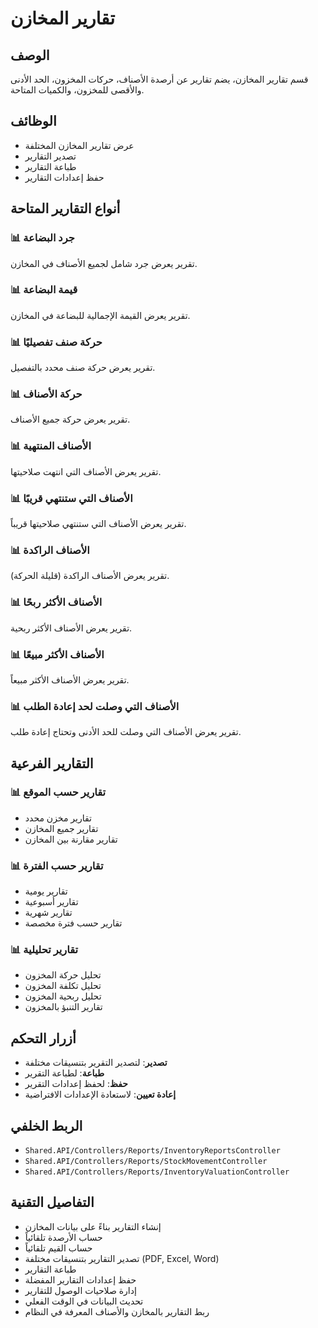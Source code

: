 # تقارير المخازن

## الوصف
قسم تقارير المخازن، يضم تقارير عن أرصدة الأصناف، حركات المخزون، الحد الأدنى والأقصى للمخزون، والكميات المتاحة.

## الوظائف
- عرض تقارير المخازن المختلفة
- تصدير التقارير
- طباعة التقارير
- حفظ إعدادات التقارير

## أنواع التقارير المتاحة

### 📊 **جرد البضاعة**
تقرير يعرض جرد شامل لجميع الأصناف في المخازن.

### 📊 **قيمة البضاعة**
تقرير يعرض القيمة الإجمالية للبضاعة في المخازن.

### 📊 **حركة صنف تفصيليًا**
تقرير يعرض حركة صنف محدد بالتفصيل.

### 📊 **حركة الأصناف**
تقرير يعرض حركة جميع الأصناف.

### 📊 **الأصناف المنتهية**
تقرير يعرض الأصناف التي انتهت صلاحيتها.

### 📊 **الأصناف التي ستنتهي قريبًا**
تقرير يعرض الأصناف التي ستنتهي صلاحيتها قريباً.

### 📊 **الأصناف الراكدة**
تقرير يعرض الأصناف الراكدة (قليلة الحركة).

### 📊 **الأصناف الأكثر ربحًا**
تقرير يعرض الأصناف الأكثر ربحية.

### 📊 **الأصناف الأكثر مبيعًا**
تقرير يعرض الأصناف الأكثر مبيعاً.

### 📊 **الأصناف التي وصلت لحد إعادة الطلب**
تقرير يعرض الأصناف التي وصلت للحد الأدنى وتحتاج إعادة طلب.

## التقارير الفرعية

### 📊 **تقارير حسب الموقع**
- تقارير مخزن محدد
- تقارير جميع المخازن
- تقارير مقارنة بين المخازن

### 📊 **تقارير حسب الفترة**
- تقارير يومية
- تقارير أسبوعية
- تقارير شهرية
- تقارير حسب فترة مخصصة

### 📊 **تقارير تحليلية**
- تحليل حركة المخزون
- تحليل تكلفة المخزون
- تحليل ربحية المخزون
- تقارير التنبؤ بالمخزون

## أزرار التحكم
- **تصدير**: لتصدير التقرير بتنسيقات مختلفة
- **طباعة**: لطباعة التقرير
- **حفظ**: لحفظ إعدادات التقرير
- **إعادة تعيين**: لاستعادة الإعدادات الافتراضية

## الربط الخلفي
- `Shared.API/Controllers/Reports/InventoryReportsController`
- `Shared.API/Controllers/Reports/StockMovementController`
- `Shared.API/Controllers/Reports/InventoryValuationController`

## التفاصيل التقنية
- إنشاء التقارير بناءً على بيانات المخازن
- حساب الأرصدة تلقائياً
- حساب القيم تلقائياً
- تصدير التقارير بتنسيقات مختلفة (PDF, Excel, Word)
- طباعة التقارير
- حفظ إعدادات التقارير المفضلة
- إدارة صلاحيات الوصول للتقارير
- تحديث البيانات في الوقت الفعلي
- ربط التقارير بالمخازن والأصناف المعرفة في النظام
